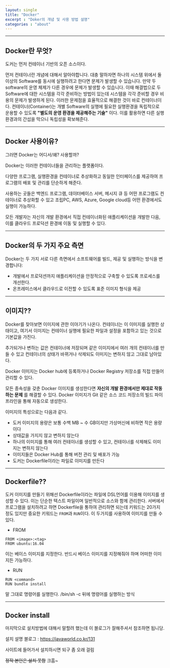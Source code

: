```yaml
---
layout: single
title: "Docker"
excerpt : "Doker의 개념 및 사용 방법 설명"
categories : "about"
---
```


---
## Docker란 무엇?
도커는 먼저 컨테이너 기반의 오픈 소스이다.

먼저 컨테이너란 개념에 대해서 알아야합니다. 대충 말하자면 하나의 시스템 위에서 둘 이상의 Software를 동시에 실행하려고 한다면 문제가 발생할 수 있습니다. 만약 두 software의 운영 체제가 다른 경우에 문제가 발생할 수 있습니다. 이때 해결법으로 두 Software에 대한 시스템을 각각 준비하는 방법이 있는데 시스템을 각각 준비할 경우 비용의 문제가 발생하게 된다. 이러한 문제점을 효율적으로 해결한 것이 바로 컨테이너이다. 컨테이너(Container)는 개별 Software의 실행에 필요한 실행환경을 독립적으로 운용할 수 있도록  **"별도의 운영 환경을 제공해주는 기술"** 이다. 이를 활용하면 다른 실행환경과의 간섭을 막으니 독립성을 확보해준다. 

---
## Docker 사용이유?
그러면 Docker는 어디서/왜? 사용할까? 

Docker는 이러한 컨테이너들을 관리하는 플랫폼이다. 

다양한 프로그램, 실행환경을 컨테이너로 추상화하고 동일한 인터페이스를 제공하여 프로그램의 배포 및 관리를 단순하게 해준다. 

사용하는 곳들은 백엔드 프로그램, 데이터베이스 서버, 메시지 큐 등 어떤 프로그램도 컨테이너로 추상화할 수 있고 조립PC, AWS, Azure, Google cloud등 어떤 환경에서도 실행이 가능하다. 

모든 개발자는 자신의 개발 환경에서 직접 컨테이너화된 애플리케이션을 개발한 다음, 이를 클라우드 프로덕션 환경에 이동 및 실행할 수 있다. 

--- 
## Docker의 두 가지 주요 측면
Docker는 두 가지 서로 다른 측면에서 소프트웨어를 빌드, 제공 및 실행하는 방식을 변경합니다:

- 개발에서 프로덕션까지 애플리케이션을 안정적으로 구축할 수 있도록 프로세스를 개선한다.
- 온프레미스에서 클라우드로 이전할 수 있도록 표준 이미지 형식을 제공

---
## 이미지??
Docker를 찾아보면 이미지에 관한 이야기가 나온다. 컨테이너는 이 이미지를 실행한 상태이고, 여기서 이미지는 컨테이너 실행에 필요한 파일과 설정을 포함하고 있는 것으로 기본값을 가진다. 

추가되거나 변하는 값은 컨테이너에 저장되며 같은 이미지에서 여러 개의 컨테이너를 만들 수 있고 컨테이너의 상태가 바뀌거나 삭제되도 이미지는 변하지 않고 그대로 남아있다. 

Docker 이미지는 Docker hub에 등록하거나 Docker Registry 저장소를 직접 만들어 관리할 수 있다. 

모든 종속성을 갖춘 Docker 이미지를 생성한다면 **자신의 개발 환경에서만 제대로 작동하는 문제** 를 해결할 수 있다. Docker 이미지가 Git 같은 소스 코드 저장소의 빌드 파이프라인을 통해 자동으로 생성한다. 

이미지의 특성으로는 다음과 같다. 
- 도커 이미지의 용량은 보통 수백 MB ~ 수 GB이지만 가상머신에 비하면 작은 용량이다
- 상태값을 가지지 않고 변하지 않는다
- 하나의 이미지를 통해 여러 컨테이너를 생성할 수 있고, 컨테이너를 삭제해도 이미지는 변하지 않는다
- 이미지들은 Docker Hub를 통해 버전 관리 및 배포가 가능
- 도커는 Dockerfile이라는 파일로 이미지를 만든다

---
## Dockerfile??
도커 이미지를 만들기 위해선 Dockerfile이라는 파일에 DSL언어를 이용해 이미지를 생성할 수 있다. 이는 단순한 텍스트 파일이며 일반적으로 소스와 함께 관리한다. 서버에서 프로그램을 설치하려고 하면 Dockerfile을 통하여 관리하면 되는데 키워드는 20가지 정도 있지만 중요한 키워드는 `FROM`과 `RUN`이다. 이 두가지를 사용하여 이미지를 만들 수 있다. 
- FROM

```docker
FROM <image>:<tag>
FROM ubuntu:16.04
```

이는 베이스 이미지를 지정한다. 반드시 베이스 이미지를 지정해줘야 하며 어떠한 이미지든 가능하다. 

- RUN

```docker
RUN <command>
RUN bundle install
```
말 그대로 명령어를 실행한다. /bin/sh -c 뒤에 명령어를 실행하는 방식

---
## Docker install 

마지막으로 설치방법에 대해서 말할려 했는데 이 블로그가 잘해주셔서 참조하면 됩니당.

설치 설명 블로그 : https://javaworld.co.kr/131

사이트에 들어가서 설치하시면 되구 좀 오래 걸림 

~~정작 본인은 설치 못함~~ 크흠~